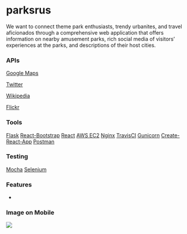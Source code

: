 # parksrus

We want to connect theme park enthusiasts, trendy urbanites, and travel aficionados through a comprehensive web application that offers information on nearby amusement parks, rich social media of visitors’ experiences at the parks, and descriptions of their host cities.

### APIs

[Google Maps](https://developers.google.com/maps/)

[Twitter](https://developer.twitter.com/)

[Wikipedia](https://www.mediawiki.org/wiki/API:Main_page)

[Flickr](https://www.flickr.com/services/api/)

### Tools
[Flask](http://flask.pocoo.org/)
[React-Bootstrap](https://react-bootstrap.github.io/)
[React](https://reactjs.org/)
[AWS EC2](https://aws.amazon.com/ec2/)
[Nginx](https://www.nginx.com/welcome-to-nginx/)
[TravisCI](https://travis-ci.org/)
[Gunicorn](http://gunicorn.org/)
[Create-React-App](https://github.com/facebook/create-react-app)
[Postman](https://www.getpostman.com/)

### Testing
[Mocha](https://mochajs.org/)
[Selenium](https://www.seleniumhq.org/)


### Features
- 

### Image on Mobile
![ ](https://github.com/aish12/parksrus/images/mobile-hero.png)
